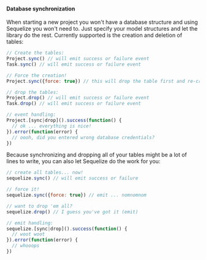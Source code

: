 #### Database synchronization

When starting a new project you won't have a database structure and using Sequelize you won't need to. Just specify your model structures and let the library do the rest. Currently supported is the creation and deletion of tables:

```js
// Create the tables:
Project.sync() // will emit success or failure event
Task.sync() // will emit success or failure event

// Force the creation!
Project.sync({force: true}) // this will drop the table first and re-create it afterwards

// drop the tables:
Project.drop() // will emit success or failure event
Task.drop() // will emit success or failure event

// event handling:
Project.[sync|drop]().success(function() {
  // ok ... everything is nice!
}).error(function(error) {
  // oooh, did you entered wrong database credentials?
})
```

Because synchronizing and dropping all of your tables might be a lot of lines to write, you can also let Sequelize do the work for you:

```js
// create all tables... now!
sequelize.sync() // will emit success or failure

// force it!
sequelize.sync({force: true}) // emit ... nomnomnom

// want to drop 'em all?
sequelize.drop() // I guess you've got it (emit)

// emit handling:
sequelize.[sync|drop]().success(function() {
  // woot woot
}).error(function(error) {
  // whooops
})
```

